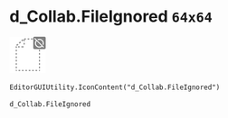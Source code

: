 # d_Collab.FileIgnored `64x64`
<img src="/img/d_Collab.FileIgnored.png" width=64 height=64>

``` CSharp
EditorGUIUtility.IconContent("d_Collab.FileIgnored")
```
```
d_Collab.FileIgnored
```
